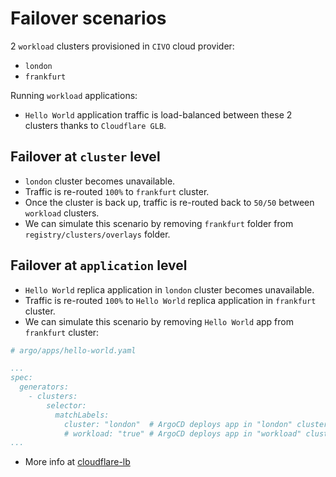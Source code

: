 # Failover scenarios

2 `workload` clusters provisioned in `CIVO` cloud provider:

- `london`
- `frankfurt`

Running `workload` applications:

- `Hello World` application traffic is load-balanced between these 2 clusters thanks to `Cloudflare GLB`.

## Failover at `cluster` level

- `london` cluster becomes unavailable.
- Traffic is re-routed `100%` to `frankfurt` cluster.
- Once the cluster is back up, traffic is re-routed back to `50/50` between `workload` clusters.
- We can simulate this scenario by removing `frankfurt` folder from `registry/clusters/overlays` folder.

## Failover at `application` level

- `Hello World` replica application in `london` cluster becomes unavailable.
- Traffic is re-routed `100%` to `Hello World` replica application in `frankfurt` cluster.
- We can simulate this scenario by removing `Hello World` app from `frankfurt` cluster:

```yaml
# argo/apps/hello-world.yaml

...
spec:
  generators:
    - clusters:
        selector:
          matchLabels:
            cluster: "london"  # ArgoCD deploys app in "london" cluster only
            # workload: "true" # ArgoCD deploys app in "workload" clusters
...
```

- More info at [cloudflare-lb](/cloudflare-lb.md)
